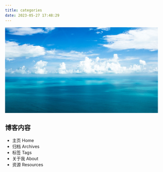 ```yaml
---
title: categories
date: 2023-05-27 17:48:29
---
```


![ocean](/images/ocean.jpg)

## 博客内容

- 主页 Home
- 归档 Archives
- 标签 Tags
- 关于我 About
- 资源 Resources

